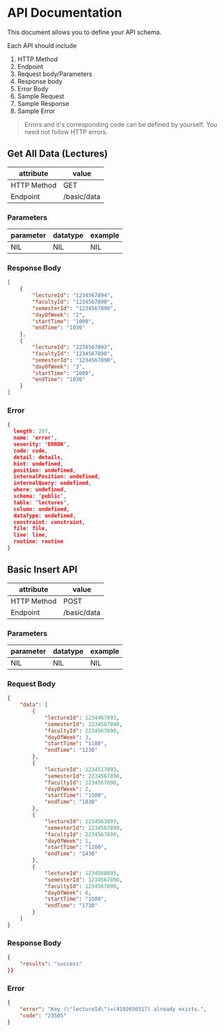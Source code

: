# API Documentation

This document allows you to define your API schema.

Each API should include

1. HTTP Method
2. Endpoint
3. Request body/Parameters
4. Response body
5. Error Body
6. Sample Request
7. Sample Response
8. Sample Error

> Errors and it's corresponding code can be defined by yourself. You need not follow HTTP errors.

## Get All Data (Lectures)

| attribute   | value       |
| ----------- | ----------- |
| HTTP Method | GET         |
| Endpoint    | /basic/data |

### Parameters

| parameter | datatype        | example   |
| --------- | --------------- | --------- |
| NIL       | NIL             | NIL       |

### Response Body

```json
[
    {
        "lectureId": "1234567894",
        "facultyId": "1234567890",
        "semesterId": "1234567890",
        "dayOfWeek": "2",
        "startTime": "1000",
        "endTime": "1030"
    },
    {
        "lectureId": "2234567893",
        "facultyId": "1234567890",
        "semesterId": "1234567890",
        "dayOfWeek": "3",
        "startTime": "1000",
        "endTime": "1030"
    }
]
```

### Error

```json
{
  length: 207,
  name: 'error',
  severity: 'ERROR',
  code: code,
  detail: details,
  hint: undefined,
  position: undefined,
  internalPosition: undefined,
  internalQuery: undefined,
  where: undefined,
  schema: 'public',
  table: 'lectures',
  column: undefined,
  dataType: undefined,
  constraint: constraint,
  file: file,
  line: line,
  routine: routine
}
```

## Basic Insert API

| attribute   | value       |
| ----------- | ----------- |
| HTTP Method | POST        |
| Endpoint    | /basic/data |

### Parameters

| parameter | datatype        | example   |
| --------- | --------------- | --------- |
| NIL       | NIL             | NIL       |

### Request Body
```json
{
    "data": [
        {
            "lectureId": 1234467893,
            "semesterId": 2234567890,
            "facultyId": 2234567890,
            "dayOfWeek": 3,
            "startTime": "1100",
            "endTime": "1230"
        },     
        {
            "lectureId": 1234517893,
            "semesterId": 2234567890,
            "facultyId": 2234567890,
            "dayOfWeek": 2,
            "startTime": "1500",
            "endTime": "1830"
        },      
        {
            "lectureId": 1234563893,
            "semesterId": 2234567890,
            "facultyId": 2234567890,
            "dayOfWeek": 1,
            "startTime": "1100",
            "endTime": "1430"
        },      
        {
            "lectureId": 1234568893,
            "semesterId": 1234567890,
            "facultyId": 1234567890,
            "dayOfWeek": 6,
            "startTime": "1500",
            "endTime": "1730"
        }
    ]
}
```

### Response Body

```json
{
    "results": "success"
}}
```

### Error

```json
{
    "error": "Key (\"lectureId\")=(4192650317) already exists.",
    "code": "23505"
}
```
